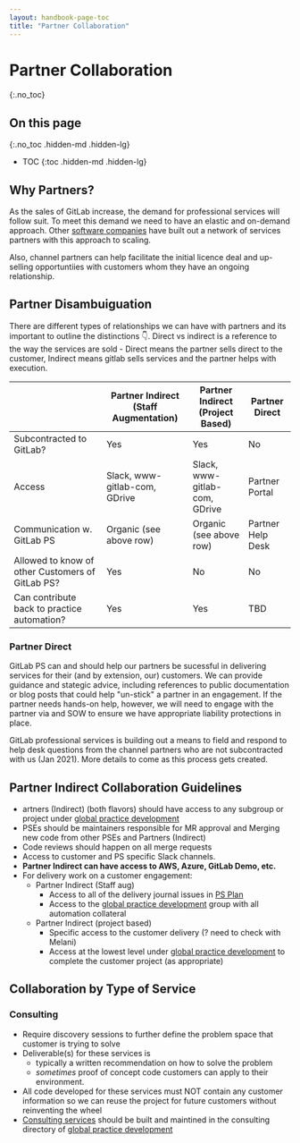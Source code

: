 ```yaml
---
layout: handbook-page-toc
title: "Partner Collaboration"
---
```

# Partner Collaboration
{:.no_toc}

## On this page
{:.no_toc .hidden-md .hidden-lg}

- TOC
{:toc .hidden-md .hidden-lg}

## Why Partners?

As the sales of GitLab increase, the demand for professional services will follow suit. To meet this demand we need to have an elastic and on-demand approach. Other [software companies](https://www.atlassian.com/partners) have built out a network of services partners with this approach to scaling.

Also, channel partners can help facilitate the initial licence deal and up-selling opportuntiies with customers whom they have an ongoing relationship. 


## Partner Disambuiguation
There are different types of relationships we can have with partners and its important to outline the distinctions :point_down:. Direct vs indirect is a reference to the way the services are sold - Direct means the partner sells direct to the customer, Indirect means gitlab sells services and the partner helps with execution.

|   | Partner Indirect (Staff Augmentation)  | Partner Indirect (Project Based)  | Partner Direct |
|---|---|---|---|
| Subcontracted to GitLab?  | Yes | Yes | No |
| Access  | Slack, www-gitlab-com, GDrive  | Slack, www-gitlab-com, GDrive | Partner Portal |
| Communication w. GitLab PS | Organic (see above row)  | Organic (see above row)  | Partner Help Desk  |
| Allowed to know of other Customers of GitLab PS?  | Yes | No | No |
| Can contribute back to practice automation?  | Yes | Yes | TBD  |

### Partner Direct
GitLab PS can and should help our partners be sucessful in delivering services for their (and by extension, our) customers. We can provide guidance and stategic advice, including references to public documentation or blog posts that could help "un-stick" a partner in an engagement. If the partner needs hands-on help, however, we will need to engage with the partner via and SOW to ensure we have appropriate liability protections in place.

GitLab professional services is building out a means to field and respond to help desk questions from the channel partners who are not subcontracted with us (Jan 2021). More details to come as this process gets created.

## Partner Indirect Collaboration Guidelines
- artners (Indirect) (both flavors) should have access to any subgroup or project under [global practice development](https://gitlab.com/gitlab-com/customer-success/professional-services-group/global-practice-development) 
- PSEs should be maintainers responsible for MR approval and Merging new code from other PSEs and Partners (Indirect) 
- Code reviews should happen on all merge requests 
- Access to customer and PS specific Slack channels. 
- **Partner Indirect can have access to AWS, Azure, GitLab Demo, etc.**
- For delivery work on a customer engagement:
    - Partner Indirect (Staff aug)
        - Access to all of the delivery journal issues in [PS Plan](https://gitlab.com/gitlab-com/customer-success/professional-services-group/ps-plan/-/issues_)
        - Access to the [global practice development](https://gitlab.com/gitlab-com/customer-success/professional-services-group/global-practice-development)  group with all automation collateral 
    - Partner Indirect (project based)
        - Specific access to the customer delivery (? need to check with Melani)
        - Access at the lowest level under [global practice development](https://gitlab.com/gitlab-com/customer-success/professional-services-group/global-practice-development) to complete the customer project (as appropriate)

## Collaboration by Type of Service

### Consulting
- Require discovery sessions to further define the problem space that customer is trying to solve
- Deliverable(s) for these services is
    - typically a written recommendation on how to solve the problem
    - *sometimes* proof of concept code customers can apply to their environment. 
- All code developed for these services must NOT contain any customer information so we can reuse the project for future customers without reinventing the wheel 
- [Consulting services](https://gitlab.com/gitlab-com/customer-success/professional-services-group/global-practice-development/consulting) should be built and maintined in the consulting directory of [global practice development](https://gitlab.com/gitlab-com/customer-success/professional-services-group/global-practice-development)






